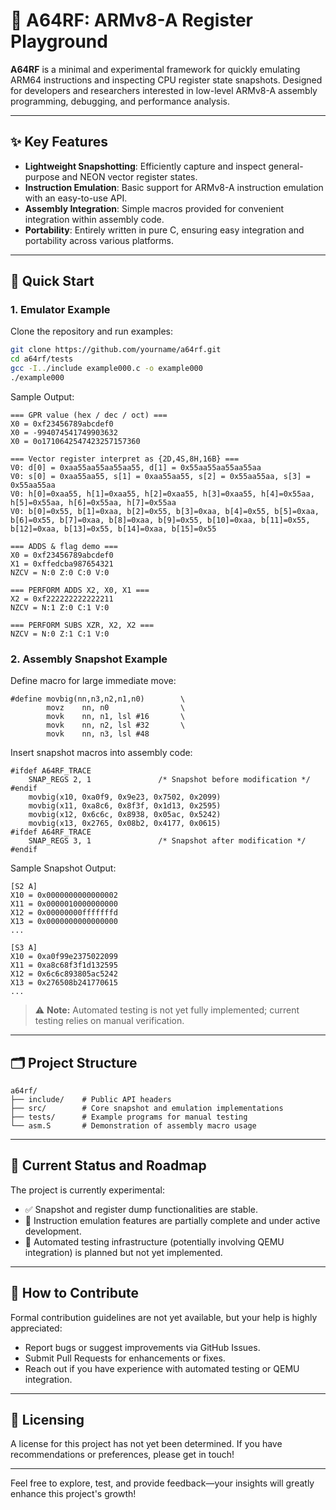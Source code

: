# 🚀 **A64RF: ARMv8-A Register Playground**

**A64RF** is a minimal and experimental framework for quickly emulating ARM64 instructions and inspecting CPU register state snapshots. Designed for developers and researchers interested in low-level ARMv8-A assembly programming, debugging, and performance analysis.

---

## ✨ Key Features

* **Lightweight Snapshotting**: Efficiently capture and inspect general-purpose and NEON vector register states.
* **Instruction Emulation**: Basic support for ARMv8-A instruction emulation with an easy-to-use API.
* **Assembly Integration**: Simple macros provided for convenient integration within assembly code.
* **Portability**: Entirely written in pure C, ensuring easy integration and portability across various platforms.

---

## 📌 Quick Start

### 1. Emulator Example

Clone the repository and run examples:

```bash
git clone https://github.com/yourname/a64rf.git
cd a64rf/tests
gcc -I../include example000.c -o example000
./example000
```

Sample Output:

```
=== GPR value (hex / dec / oct) ===
X0 = 0xf23456789abcdef0
X0 = -994074541749903632
X0 = 0o1710642547423257157360

=== Vector register interpret as {2D,4S,8H,16B} ===
V0: d[0] = 0xaa55aa55aa55aa55, d[1] = 0x55aa55aa55aa55aa
V0: s[0] = 0xaa55aa55, s[1] = 0xaa55aa55, s[2] = 0x55aa55aa, s[3] = 0x55aa55aa
V0: h[0]=0xaa55, h[1]=0xaa55, h[2]=0xaa55, h[3]=0xaa55, h[4]=0x55aa, h[5]=0x55aa, h[6]=0x55aa, h[7]=0x55aa
V0: b[0]=0x55, b[1]=0xaa, b[2]=0x55, b[3]=0xaa, b[4]=0x55, b[5]=0xaa, b[6]=0x55, b[7]=0xaa, b[8]=0xaa, b[9]=0x55, b[10]=0xaa, b[11]=0x55, b[12]=0xaa, b[13]=0x55, b[14]=0xaa, b[15]=0x55

=== ADDS & flag demo ===
X0 = 0xf23456789abcdef0
X1 = 0xffedcba987654321
NZCV = N:0 Z:0 C:0 V:0

=== PERFORM ADDS X2, X0, X1 ===
X2 = 0xf222222222222211
NZCV = N:1 Z:0 C:1 V:0

=== PERFORM SUBS XZR, X2, X2 ===
NZCV = N:0 Z:1 C:1 V:0
```

### 2. Assembly Snapshot Example

Define macro for large immediate move:

```assembly
#define movbig(nn,n3,n2,n1,n0)        \
        movz    nn, n0                \
        movk    nn, n1, lsl #16       \
        movk    nn, n2, lsl #32       \
        movk    nn, n3, lsl #48
```

Insert snapshot macros into assembly code:

```assembly
#ifdef A64RF_TRACE
    SNAP_REGS 2, 1               /* Snapshot before modification */
#endif
    movbig(x10, 0xa0f9, 0x9e23, 0x7502, 0x2099)
    movbig(x11, 0xa8c6, 0x8f3f, 0x1d13, 0x2595)
    movbig(x12, 0x6c6c, 0x8938, 0x05ac, 0x5242)
    movbig(x13, 0x2765, 0x08b2, 0x4177, 0x0615)
#ifdef A64RF_TRACE
    SNAP_REGS 3, 1               /* Snapshot after modification */
#endif
```

Sample Snapshot Output:

```
[S2 A]
X10 = 0x0000000000000002
X11 = 0x0000010000000000
X12 = 0x00000000fffffffd
X13 = 0x0000000000000000
...

[S3 A]
X10 = 0xa0f99e2375022099
X11 = 0xa8c68f3f1d132595
X12 = 0x6c6c893805ac5242
X13 = 0x276508b241770615
...
```

> ⚠️ **Note:** Automated testing is not yet fully implemented; current testing relies on manual verification.

---

## 🗂️ Project Structure

```
a64rf/
├── include/    # Public API headers
├── src/        # Core snapshot and emulation implementations
├── tests/      # Example programs for manual testing
└── asm.S       # Demonstration of assembly macro usage
```

---

## 🚧 Current Status and Roadmap

The project is currently experimental:

* ✅ Snapshot and register dump functionalities are stable.
* 🚧 Instruction emulation features are partially complete and under active development.
* 🚧 Automated testing infrastructure (potentially involving QEMU integration) is planned but not yet implemented.

---

## 🤝 How to Contribute

Formal contribution guidelines are not yet available, but your help is highly appreciated:

* Report bugs or suggest improvements via GitHub Issues.
* Submit Pull Requests for enhancements or fixes.
* Reach out if you have experience with automated testing or QEMU integration.

---

## 📄 Licensing

A license for this project has not yet been determined. If you have recommendations or preferences, please get in touch!

---

Feel free to explore, test, and provide feedback—your insights will greatly enhance this project's growth!
